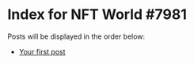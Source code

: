 # Index for NFT World #7981
Posts will be displayed in the order below:

- [Your first post](./001-first.md)

